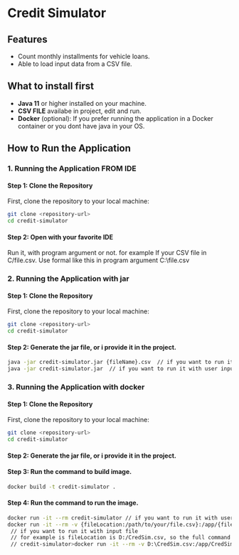 # Credit Simulator 

## Features

- Count monthly installments for vehicle loans.
- Able to load input data from a CSV file.

## What to install first

- **Java 11** or higher  installed on your machine.
- **CSV FILE** availabe in project, edit and run.
- **Docker** (optional): If you prefer running the application in a Docker container or you dont have java in your OS.

## How to Run the Application

### 1. Running the Application FROM IDE

#### Step 1: Clone the Repository

First, clone the repository to your local machine:

```bash
git clone <repository-url>
cd credit-simulator 
```
#### Step 2: Open with your favorite IDE

Run it, with program argument or not. for example If your CSV file in C/file.csv. Use formal like this in program argument C:\\file.csv


### 2. Running the Application with jar

#### Step 1: Clone the Repository

First, clone the repository to your local machine:

```bash
git clone <repository-url>
cd credit-simulator 
```
#### Step 2: Generate the jar file, or i provide it in the project. 

```bash
java -jar credit-simulator.jar {fileName}.csv  // if you want to run it with input file
java -jar credit-simulator.jar  // if you want to run it with user input
```

### 3. Running the Application with docker

#### Step 1: Clone the Repository

First, clone the repository to your local machine:

```bash
git clone <repository-url>
cd credit-simulator 
```
#### Step 2: Generate the jar file, or i provide it in the project.

#### Step 3: Run the command to build image.

```bash
docker build -t credit-simulator .
```

#### Step 4: Run the command to run the image.
```bash
docker run -it --rm credit-simulator // if you want to run it with user input
docker run -it --rm -v {fileLocation:/path/to/your/file.csv}:/app/{file.csv} credit-simulator /app/{file.csv}
 // if you want to run it with input file
 // for example is fileLocation is D:/CredSim.csv, so the full command will be
 // credit-simulator>docker run -it --rm -v D:\CredSim.csv:/app/CredSim.csv credit-simulator /app/CredSim.csv
```